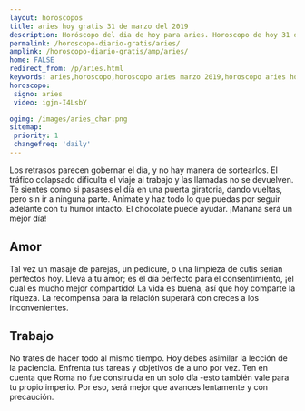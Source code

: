```yaml
---
layout: horoscopos
title: aries hoy gratis 31 de marzo del 2019 
description: Horóscopo del dia de hoy para aries. Horoscopo de hoy 31 de marzo del 2019. Las predicciones de amor, trabajo, vida personal gratis.
permalink: /horoscopo-diario-gratis/aries/
amplink: /horoscopo-diario-gratis/amp/aries/
home: FALSE
redirect_from: /p/aries.html
keywords: aries,horoscopo,horoscopo aries marzo 2019,horoscopo aries hoy,tarot aries marzo 2019,horoscopo aries,tarot aries hoy,horoscopo de hoy,horoscopo diario,tarot del amor,horoscopo de hoy aries,horoscopo diario del tarot, Horoscopo de hoy aries 31 de marzo del 2019,horóscopo del día,signos zodiacales 2019, el horoscopo de hoy
horoscopo:
 signo: aries
 video: igjn-I4LsbY

ogimg: /images/aries_char.png
sitemap:
 priority: 1
 changefreq: 'daily'
---
```



Los retrasos parecen gobernar el día, y no hay manera de sortearlos. El tráfico colapsado dificulta el viaje al trabajo y las llamadas no se devuelven. Te sientes como si pasases el día en una puerta giratoria, dando vueltas, pero sin ir a ninguna parte. Anímate y haz todo lo que puedas por seguir adelante con tu humor intacto. El chocolate puede ayudar. ¡Mañana será un mejor día!

## Amor

Tal vez un masaje de parejas, un pedicure, o una limpieza de cutis serían perfectos hoy. Lleva a tu amor; es el día perfecto para el consentimiento, ¡el cual es mucho mejor compartido! La vida es buena, así que hoy comparte la riqueza. La recompensa para la relación superará con creces a los inconvenientes.

## Trabajo

No trates de hacer todo al mismo tiempo. Hoy debes asimilar la lección de la paciencia. Enfrenta tus tareas y objetivos de a uno por vez. Ten en cuenta que Roma no fue construida en un solo día -esto también vale para tu propio imperio. Por eso, será mejor que avances lentamente y con precaución.